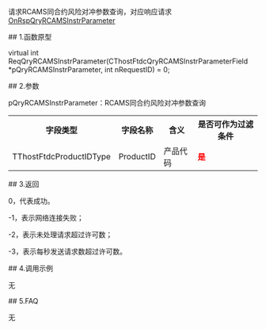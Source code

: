 <p>请求RCAMS同合约风险对冲参数查询，对应响应请求<a href="../../CTHOSTFTDCTRADERAPI/ONRSPQRYRCAMSINSTRPARAMETER/">OnRspQryRCAMSInstrParameter</a></p>
<span class="anchor" id="1798bc2f-e40d-4f25-9164-f6d3871f939e"></span>
## 1.函数原型
<p>virtual int ReqQryRCAMSInstrParameter(CThostFtdcQryRCAMSInstrParameterField *pQryRCAMSInstrParameter, int nRequestID) = 0;</p>
<span class="anchor" id="ae598b67-f613-49b7-b1fa-fd0034b0f19d"></span>
## 2.参数
<p>pQryRCAMSInstrParameter：RCAMS同合约风险对冲参数查询</p>
<table><tr><th style="TEXT-ALIGN: center;">字段类型</th><th style="TEXT-ALIGN: center;">字段名称</th><th style="TEXT-ALIGN: center;">含义</th><th style="TEXT-ALIGN: center;">是否可作为过滤条件</th></tr><tr><td style="TEXT-ALIGN: left;">TThostFtdcProductIDType</td>
<td style="TEXT-ALIGN: left;">ProductID</td>
<td style="TEXT-ALIGN: left;">产品代码</td>
<td style="TEXT-ALIGN: left;"><strong><font color="#FF0000">是</font></strong></td>
</tr>
</table>
<span class="anchor" id="0879403b-64a4-4148-8078-c9229ebd9b8d"></span>
## 3.返回
<p>0，代表成功。</p>
<p>-1，表示网络连接失败；</p>
<p>-2，表示未处理请求超过许可数；</p>
<p>-3，表示每秒发送请求数超过许可数。</p>
<span class="anchor" id="5b94fb5e-e350-48c5-ae0b-e4cd7a55def8"></span>
## 4.调用示例
<p>无</p>
<span class="anchor" id="efd18e95-5f1d-4554-86e2-a8206a52fc51"></span>
## 5.FAQ
<p>无</p>
